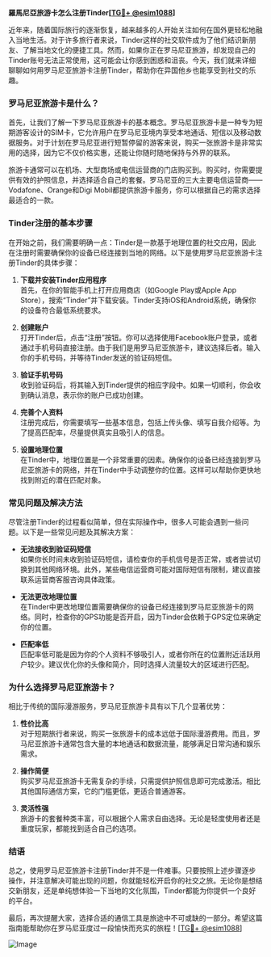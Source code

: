 **羅馬尼亞旅游卡怎么注册Tinder[[TG💪+ @esim1088](https://t.me/s/esim1088)]**

近年来，随着国际旅行的逐渐恢复，越来越多的人开始关注如何在国外更轻松地融入当地生活。对于许多旅行者来说，Tinder这样的社交软件成为了他们结识新朋友、了解当地文化的便捷工具。然而，如果你正在罗马尼亚旅游，却发现自己的Tinder账号无法正常使用，这可能会让你感到困惑和沮丧。今天，我们就来详细聊聊如何用罗马尼亚旅游卡注册Tinder，帮助你在异国他乡也能享受到社交的乐趣。

### 罗马尼亚旅游卡是什么？

首先，让我们了解一下罗马尼亚旅游卡的基本概念。罗马尼亚旅游卡是一种专为短期游客设计的SIM卡，它允许用户在罗马尼亚境内享受本地通话、短信以及移动数据服务。对于计划在罗马尼亚进行短暂停留的游客来说，购买一张旅游卡是非常实用的选择，因为它不仅价格实惠，还能让你随时随地保持与外界的联系。

旅游卡通常可以在机场、大型商场或电信运营商的门店购买到。购买时，你需要提供有效的护照信息，并选择适合自己的套餐。罗马尼亚的三大主要电信运营商——Vodafone、Orange和Digi Mobil都提供旅游卡服务，你可以根据自己的需求选择最适合的一款。

### Tinder注册的基本步骤

在开始之前，我们需要明确一点：Tinder是一款基于地理位置的社交应用，因此在注册时需要确保你的设备已经连接到当地的网络。以下是使用罗马尼亚旅游卡注册Tinder的具体步骤：

1. **下载并安装Tinder应用程序**  
   首先，在你的智能手机上打开应用商店（如Google Play或Apple App Store），搜索“Tinder”并下载安装。Tinder支持iOS和Android系统，确保你的设备符合最低系统要求。

2. **创建账户**  
   打开Tinder后，点击“注册”按钮。你可以选择使用Facebook账户登录，或者通过手机号码直接注册。由于我们是用罗马尼亚旅游卡，建议选择后者。输入你的手机号码，并等待Tinder发送的验证码短信。

3. **验证手机号码**  
   收到验证码后，将其输入到Tinder提供的相应字段中。如果一切顺利，你会收到确认消息，表示你的账户已成功创建。

4. **完善个人资料**  
   注册完成后，你需要填写一些基本信息，包括上传头像、填写自我介绍等。为了提高匹配率，尽量提供真实且吸引人的信息。

5. **设置地理位置**  
   在Tinder中，地理位置是一个非常重要的因素。确保你的设备已经连接到罗马尼亚旅游卡的网络，并在Tinder中手动调整你的位置。这样可以帮助你更快地找到附近的潜在匹配对象。

### 常见问题及解决方法

尽管注册Tinder的过程看似简单，但在实际操作中，很多人可能会遇到一些问题。以下是一些常见问题及其解决方案：

- **无法接收到验证码短信**  
  如果你长时间未收到验证码短信，请检查你的手机信号是否正常，或者尝试切换到其他网络环境。此外，某些电信运营商可能对国际短信有限制，建议直接联系运营商客服咨询具体政策。

- **无法更改地理位置**  
  在Tinder中更改地理位置需要确保你的设备已经连接到罗马尼亚旅游卡的网络。同时，检查你的GPS功能是否开启，因为Tinder会依赖于GPS定位来确定你的位置。

- **匹配率低**  
  匹配率低可能是因为你的个人资料不够吸引人，或者你所在的位置附近活跃用户较少。建议优化你的头像和简介，同时选择人流量较大的区域进行匹配。

### 为什么选择罗马尼亚旅游卡？

相比于传统的国际漫游服务，罗马尼亚旅游卡具有以下几个显著优势：

1. **性价比高**  
   对于短期旅行者来说，购买一张旅游卡的成本远低于国际漫游费用。而且，罗马尼亚旅游卡通常包含大量的本地通话和数据流量，能够满足日常沟通和娱乐需求。

2. **操作简便**  
   购买罗马尼亚旅游卡无需复杂的手续，只需提供护照信息即可完成激活。相比其他国际通信方案，它的门槛更低，更适合普通游客。

3. **灵活性强**  
   旅游卡的套餐种类丰富，可以根据个人需求自由选择。无论是轻度使用者还是重度玩家，都能找到适合自己的选项。

### 结语

总之，使用罗马尼亚旅游卡注册Tinder并不是一件难事。只要按照上述步骤逐步操作，并注意解决可能出现的问题，你就能轻松开启你的社交之旅。无论你是想结交新朋友，还是单纯想体验一下当地的文化氛围，Tinder都能为你提供一个良好的平台。

最后，再次提醒大家，选择合适的通信工具是旅途中不可或缺的一部分。希望这篇指南能帮助你在罗马尼亚度过一段愉快而充实的旅程！[[TG💪+ @esim1088](https://t.me/s/esim1088)]  

![Image](https://i.postimg.cc/4NQfJmqS/Snipaste-2025-05-13-00-14-12.png)